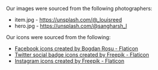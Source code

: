 Our images were sourced from the following photographers:

* item.jpg - https://unsplash.com/@_louisreed
* hero.jpg - https://unsplash.com/@sangharsh_l

Our icons were sourced from the following:
* [Facebook icons created by Bogdan Rosu - Flaticon](https://www.flaticon.com/free-icons/facebook)
* [Twitter social badge icons created by Freepik - Flaticon](https://www.flaticon.com/free-icons/twitter-social-badge)
* [Instagram icons created by Freepik - Flaticon](https://www.flaticon.com/free-icons/instagram)
